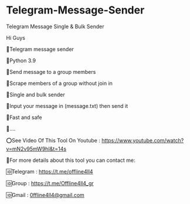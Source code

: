 # Telegram-Message-Sender
Telegram Message Single &amp; Bulk Sender


Hi Guys

💢Telegram message sender

📌Python 3.9

📌Send message to a group members

📌Scrape members of a group without join in

📌Single and bulk sender

📌Input your message in (message.txt) then send it

📌Fast and safe

📌....

⭕️See Video Of This Tool On Youtube : https://www.youtube.com/watch?v=mN2v95mW9hI&t=14s

💢For more details about this tool you can contact me:

🆔Telegram : https://t.me/offline4ll4​​

🆔Group : https://t.me/Offline4ll4_gr​

🆔Gmail : 0ffline4ll4@gmail.com
